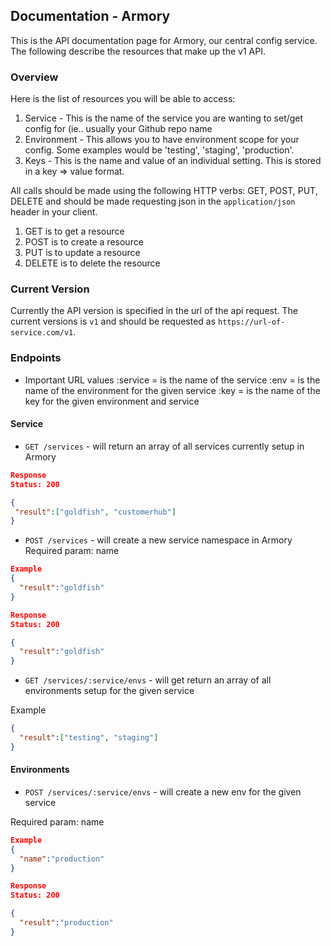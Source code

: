 ## Documentation - Armory
This is the API documentation page for Armory, our central config
service. The following describe the resources that make up the v1 API.

### Overview
Here is the list of resources you will be able to access:

1. Service - This is the name of the service you are wanting to set/get
config for (ie.. usually your Github repo name
2. Environment - This allows you to have environment scope for your
config. Some examples would be 'testing', 'staging', 'production'.
3. Keys - This is the name and value of an individual setting. This is
stored in a key => value format.


All calls should be made using the following HTTP verbs: GET, POST, PUT,
DELETE and should be made requesting json in the `application/json`
header in your client.

1. GET is to get a resource
2. POST is to create a resource
3. PUT is to update a resource
4. DELETE is to delete the resource

### Current Version
Currently the API version is specified in the url of the api request. The
current versions is `v1` and should be requested as
`https://url-of-service.com/v1`. 

### Endpoints

* Important URL values
:service = is the name of the service
:env = is the name of the environment for the given service
:key = is the name of the key for the given environment and service


#### **Service**

* `GET /services` - will return an array of all services currently setup in Armory

```json
Response
Status: 200

{
 "result":["goldfish", "customerhub"]
}
```


* `POST /services` - will create a new service namespace in Armory
Required param: name

```json
Example
{ 
  "result":"goldfish" 
}
```
```json
Response
Status: 200

{
  "result":"goldfish"
}
```

* `GET /services/:service/envs` - will get return an array of all environments setup for the given service

Example
```json
{
  "result":["testing", "staging"]
}
```

#### **Environments**

* `POST /services/:service/envs` - will create a new env for the given
service

Required param: name

```json
Example
{
  "name":"production"
}
```
```json
Response
Status: 200

{
  "result":"production"
}
```
